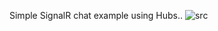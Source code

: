Simple SignalR chat example using Hubs..
![src](https://github.com/narekye/SignalR_2_MVC/blob/master/icon-signalr.png)
